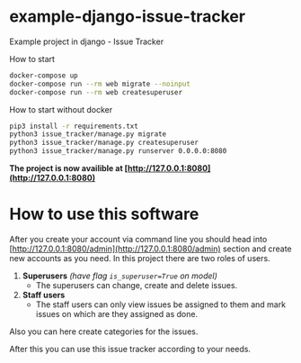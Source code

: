 # example-django-issue-tracker
Example project in django - Issue Tracker


How to start
```bash
docker-compose up
docker-compose run --rm web migrate --noinput
docker-compose run --rm web createsuperuser
```

How to start without docker
```bash
pip3 install -r requirements.txt
python3 issue_tracker/manage.py migrate
python3 issue_tracker/manage.py createsuperuser
python3 issue_tracker/manage.py runserver 0.0.0.0:8080
```

**The project is now availible at [http://127.0.0.1:8080](http://127.0.0.1:8080)**

# How to use this software

After you create your account via command line you should head into
[http://127.0.0.1:8080/admin](http://127.0.0.1:8080/admin) section and create
new accounts as you need. In this project there are two roles of users.

1) **Superusers** *(have flag `is_superuser=True` on model)*
    - The superusers can change, create and delete issues.
2) **Staff users**
    - The staff users can only view issues be assigned to them and mark issues on which
are they assigned as done.

Also you can here create categories for the issues.

After this you can use this issue tracker according to your needs.
